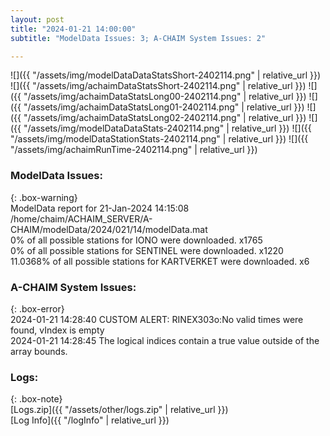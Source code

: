 ```yaml
---
layout: post
title: "2024-01-21 14:00:00"
subtitle: "ModelData Issues: 3; A-CHAIM System Issues: 2"

---
```


![]({{ "/assets/img/modelDataDataStatsShort-2402114.png" | relative_url }})
![]({{ "/assets/img/achaimDataStatsShort-2402114.png" | relative_url }})
![]({{ "/assets/img/achaimDataStatsLong00-2402114.png" | relative_url }})
![]({{ "/assets/img/achaimDataStatsLong01-2402114.png" | relative_url }})
![]({{ "/assets/img/achaimDataStatsLong02-2402114.png" | relative_url }})
![]({{ "/assets/img/modelDataDataStats-2402114.png" | relative_url }})
![]({{ "/assets/img/modelDataStationStats-2402114.png" | relative_url }})
![]({{ "/assets/img/achaimRunTime-2402114.png" | relative_url }})


### ModelData Issues:  
  
{: .box-warning}  
 ModelData report for 21-Jan-2024 14:15:08   
 /home/chaim/ACHAIM_SERVER/A-CHAIM/modelData/2024/021/14/modelData.mat   
 0% of all possible stations for IONO were downloaded. x1765   
 0% of all possible stations for SENTINEL were downloaded. x1220   
 11.0368% of all possible stations for KARTVERKET were downloaded. x6   
  
### A-CHAIM System Issues:  
  
{: .box-error}  
2024-01-21 14:28:40 CUSTOM ALERT: RINEX303o:No valid times were found, vIndex is empty  
2024-01-21 14:28:45 The logical indices contain a true value outside of the array bounds.  

### Logs:  
  
{: .box-note}  
[Logs.zip]({{ "/assets/other/logs.zip" | relative_url }})  
[Log Info]({{ "/logInfo" | relative_url }})  
